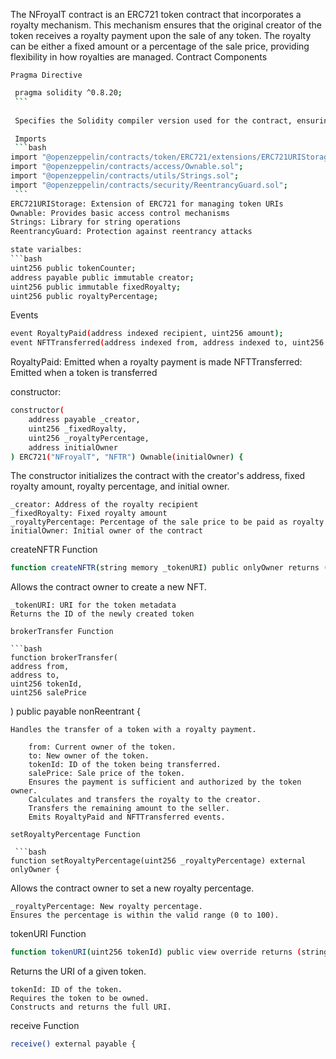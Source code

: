 The NFroyalT contract is an ERC721 token contract that incorporates a royalty mechanism. This mechanism ensures that the original creator of the token receives a royalty payment upon the sale of any token. The royalty can be either a fixed amount or a percentage of the sale price, providing flexibility in how royalties are managed.
Contract Components

    Pragma Directive
    
   ```bash
    pragma solidity ^0.8.20;
    ```
    
    Specifies the Solidity compiler version used for the contract, ensuring compatibility with Solidity version 0.8.20 and above

    Imports
    ```bash
import "@openzeppelin/contracts/token/ERC721/extensions/ERC721URIStorage.sol";
import "@openzeppelin/contracts/access/Ownable.sol";
import "@openzeppelin/contracts/utils/Strings.sol";
import "@openzeppelin/contracts/security/ReentrancyGuard.sol";
    ```
ERC721URIStorage: Extension of ERC721 for managing token URIs
Ownable: Provides basic access control mechanisms
Strings: Library for string operations
ReentrancyGuard: Protection against reentrancy attacks

state varialbes:
```bash
uint256 public tokenCounter;
address payable public immutable creator;
uint256 public immutable fixedRoyalty;
uint256 public royaltyPercentage;
```
Events
```bash
event RoyaltyPaid(address indexed recipient, uint256 amount);
event NFTTransferred(address indexed from, address indexed to, uint256 tokenId, uint256 salePrice);
```
RoyaltyPaid: Emitted when a royalty payment is made
NFTTransferred: Emitted when a token is transferred

constructor:

```bash
constructor(
    address payable _creator,
    uint256 _fixedRoyalty,
    uint256 _royaltyPercentage,
    address initialOwner
) ERC721("NFroyalT", "NFTR") Ownable(initialOwner) {
```

The constructor initializes the contract with the creator's address, fixed royalty amount, royalty percentage, and initial owner.

    _creator: Address of the royalty recipient
    _fixedRoyalty: Fixed royalty amount
    _royaltyPercentage: Percentage of the sale price to be paid as royalty
    initialOwner: Initial owner of the contract

createNFTR Function
```bash
function createNFTR(string memory _tokenURI) public onlyOwner returns (uint256) {
```
Allows the contract owner to create a new NFT.

    _tokenURI: URI for the token metadata
    Returns the ID of the newly created token

    brokerTransfer Function

    ```bash
    function brokerTransfer(
    address from,
    address to,
    uint256 tokenId,
    uint256 salePrice
) public payable nonReentrant {
```
Handles the transfer of a token with a royalty payment.

    from: Current owner of the token.
    to: New owner of the token.
    tokenId: ID of the token being transferred.
    salePrice: Sale price of the token.
    Ensures the payment is sufficient and authorized by the token owner.
    Calculates and transfers the royalty to the creator.
    Transfers the remaining amount to the seller.
    Emits RoyaltyPaid and NFTTransferred events.

setRoyaltyPercentage Function

 ```bash
function setRoyaltyPercentage(uint256 _royaltyPercentage) external onlyOwner {
```
Allows the contract owner to set a new royalty percentage.

    _royaltyPercentage: New royalty percentage.
    Ensures the percentage is within the valid range (0 to 100).

tokenURI Function
```bash
function tokenURI(uint256 tokenId) public view override returns (string memory) {
```

Returns the URI of a given token.

    tokenId: ID of the token.
    Requires the token to be owned.
    Constructs and returns the full URI.

receive Function
```bash
receive() external payable {
```

```bash
```


```bash
```








    
